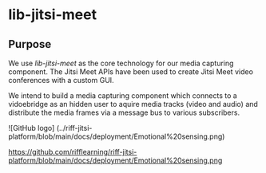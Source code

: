 # lib-jitsi-meet

## Purpose
We use *lib-jitsi-meet* as the core technology for our media capturing component. The Jitsi Meet APIs have been used to create Jitsi Meet video conferences 
with a custom GUI.

We intend to build a media capturing component which connects to a vidoebridge as an hidden user to aquire media tracks (video and audio) and distribute the media 
frames via a message bus to various subscribers.

![GitHub logo] (../riff-jitsi-platform/blob/main/docs/deployment/Emotional%20sensing.png)

https://github.com/rifflearning/riff-jitsi-platform/blob/main/docs/deployment/Emotional%20sensing.png

